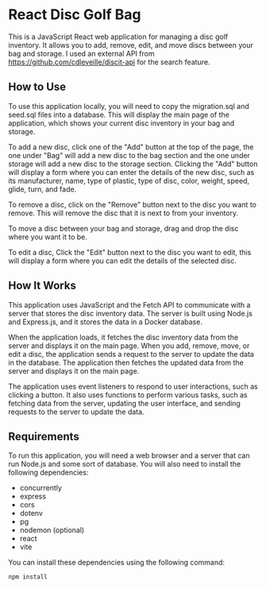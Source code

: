 # React Disc Golf Bag


This is a JavaScript React web application for managing a disc golf inventory. It allows you to add, remove, edit, and move discs between your bag and storage. I used an external API from https://github.com/cdleveille/discit-api for the search feature.

## How to Use

To use this application locally, you will need to copy the migration.sql and seed.sql files into a database. This will display the main page of the application, which shows your current disc inventory in your bag and storage.

To add a new disc, click one of the "Add" button at the top of the page, the one under "Bag" will add a new disc to the bag section and the one under storage will add a new disc to the storage section. Clicking the "Add" button will display a form where you can enter the details of the new disc, such as its manufacturer, name, type of plastic, type of disc, color, weight, speed, glide, turn, and fade.

To remove a disc, click on the "Remove" button next to the disc you want to remove. This will remove the disc that it is next to from your inventory.

To move a disc between your bag and storage, drag and drop the disc where you want it to be.

To edit a disc, Click the "Edit" button next to the disc you want to edit, this will display a form where you can edit the details of the selected disc.

## How It Works

This application uses JavaScript and the Fetch API to communicate with a server that stores the disc inventory data. The server is built using Node.js and Express.js, and it stores the data in a Docker database.

When the application loads, it fetches the disc inventory data from the server and displays it on the main page. When you add, remove, move, or edit a disc, the application sends a request to the server to update the data in the database. The application then fetches the updated data from the server and displays it on the main page.

The application uses event listeners to respond to user interactions, such as clicking a button. It also uses functions to perform various tasks, such as fetching data from the server, updating the user interface, and sending requests to the server to update the data.

## Requirements

To run this application, you will need a web browser and a server that can run Node.js and some sort of database. You will also need to install the following dependencies:

- concurrently
- express
- cors
- dotenv
- pg
- nodemon (optional)
- react
- vite

You can install these dependencies using the following command:

```
npm install
```